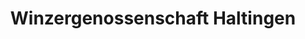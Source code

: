 ---
title: "Winzergenossenschaft Haltingen"
url: /weil-am-rhein/winzergenossenschaft-haltingen/
shop: Wein
---